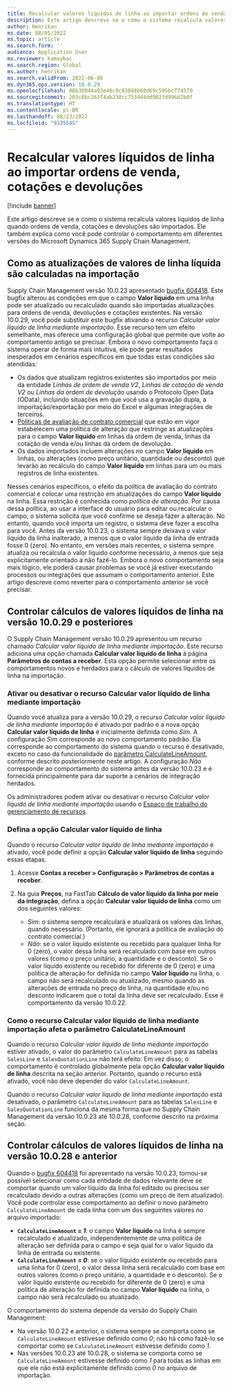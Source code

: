 ```yaml
---
title: Recalcular valores líquidos de linha ao importar ordens de venda, cotações e devoluções
description: Este artigo descreve se e como o sistema recalcula valores líquidos de linha quando ordens de venda, cotações e devoluções são importados. Ele também explica como você pode controlar o comportamento em diferentes versões do Microsoft Dynamics 365 Supply Chain Management.
author: Henrikan
ms.date: 08/05/2022
ms.topic: article
ms.search.form: ''
audience: Application User
ms.reviewer: kamaybac
ms.search.region: Global
ms.author: henrikan
ms.search.validFrom: 2022-06-08
ms.dyn365.ops.version: 10.0.29
ms.openlocfilehash: 08b30044a93e46c9c83848b60d69c595bc774570
ms.sourcegitcommit: 203c8bc263f4ab238cc7534d4dd902fd996d2b0f
ms.translationtype: HT
ms.contentlocale: pt-BR
ms.lasthandoff: 08/23/2022
ms.locfileid: "9335545"
---
```

# <a name="recalculate-line-net-amounts-when-importing-sales-orders-quotations-and-returns"></a>Recalcular valores líquidos de linha ao importar ordens de venda, cotações e devoluções

[!include [banner](../includes/banner.md)]

Este artigo descreve se e como o sistema recalcula valores líquidos de linha quando ordens de venda, cotações e devoluções são importados. Ele também explica como você pode controlar o comportamento em diferentes versões do Microsoft Dynamics 365 Supply Chain Management.

## <a name="how-updates-to-net-line-amounts-are-calculated-on-import"></a>Como as atualizações de valores de linha líquida são calculadas na importação

Supply Chain Management versão 10.0.23 apresentado [bugfix 604418](https://fix.lcs.dynamics.com/issue/results/?q=604418). Este bugfix alterou as condições em que o campo **Valor líquido** em uma linha pode ser atualizado ou recalculado quando são importadas atualizações para ordens de venda, devoluções e cotações existentes. Na versão 10.0.29, você pode substituir este bugfix ativando o recurso *Calcular valor líquido de linha mediante importação*. Esse recurso tem um efeito semelhante, mas oferece uma configuração global que permite que volte ao comportamento antigo se precisar. Embora o novo comportamento faça o sistema operar de forma mais intuitiva, ele pode gerar resultados inesperados em cenários específicos em que todas estas condições são atendidas:

- Os dados que atualizam registros existentes são importados por meio da entidade *Linhas de ordem de venda V2*, *Linhas de cotação de venda V2* ou *Linhas da ordem de devolução* usando o Protocolo Open Data (OData), incluindo situações em que você usa a gravação dupla, a importação/exportação por meio do Excel e algumas integrações de terceiros.
- [Políticas de avaliação de contrato comercial](/dynamicsax-2012/appuser-itpro/trade-agreement-evaluation-policies-white-paper) que estão em vigor estabelecem uma política de alteração que restringe as atualizações para o campo **Valor líquido** em linhas da ordem de venda, linhas da cotação de venda e/ou linhas da ordem de devolução.
- Os dados importados incluem alterações no campo **Valor líquido** em linhas, ou alterações (como preço unitário, quantidade ou desconto) que levarão ao recálculo do campo **Valor líquido** em linhas para um ou mais registros de linha existentes.

Nesses cenários específicos, o efeito da política de avaliação do contrato comercial é colocar uma restrição em atualizações do campo **Valor líquido** na linha. Essa restrição é conhecida como *política de alteração*. Por causa dessa política, ao usar a interface do usuário para editar ou recalcular o campo, o sistema solicita que você confirme se deseja fazer a alteração. No entanto, quando você importa um registro, o sistema deve fazer a escolha para você. Antes da versão 10.0.23, o sistema sempre deixava o valor líquido da linha inalterado, a menos que o valor líquido da linha de entrada fosse 0 (zero). No entanto, em versões mais recentes, o sistema sempre atualiza ou recalcula o valor líquido conforme necessário, a menos que seja explicitamente orientado a não fazê-lo. Embora o novo comportamento seja mais lógico, ele poderá causar problemas se você já estiver executando processos ou integrações que assumam o comportamento anterior. Este artigo descreve como reverter para o comportamento anterior se você precisar.

## <a name="control-calculations-of-line-net-amounts-in-versions-10029-and-later"></a>Controlar cálculos de valores líquidos de linha na versão 10.0.29 e posteriores

O Supply Chain Management versão 10.0.29 apresentou um recurso chamado *Calcular valor líquido de linha mediante importação*. Este recurso adiciona uma opção chamada **Calcular valor líquido de linha** à página **Parâmetros de contas a receber**. Esta opção permite selecionar entre os comportamentos novos e herdados para o cálculo de valores líquidos de linha na importação.

### <a name="turn-the-calculate-line-net-amount-on-import-feature-on-or-off"></a>Ativar ou desativar o recurso Calcular valor líquido de linha mediante importação

Quando você atualiza para a versão 10.0.29, o recurso *Calcular valor líquido de linha mediante importação* é ativado por padrão e a nova opção **Calcular valor líquido de linha** é inicialmente definida como *Sim*. A configuração *Sim* corresponde ao novo comportamento padrão. Ela corresponde ao comportamento do sistema quando o recurso é desativado, exceto no caso da funcionalidade do [parâmetro CalculateLineAmount](#CalculateLineAmount), conforme descrito posteriormente neste artigo. A configuração *Não* corresponde ao comportamento do sistema antes da versão 10.0.23 e é fornecida principalmente para dar suporte a cenários de integração herdados.

Os administradores podem ativar ou desativar o recurso *Calcular valor líquido de linha mediante importação* usando o [Espaço de trabalho do gerenciamento de recursos](../../fin-ops-core/fin-ops/get-started/feature-management/feature-management-overview.md).

### <a name="set-the-calculate-line-net-amount-option"></a>Defina a opção Calcular valor líquido de linha

Quando o recurso *Calcular valor líquido de linha mediante importação* é ativado, você pode definir a opção **Calcular valor líquido de linha** seguindo essas etapas.

1. Acesse **Contas a receber \> Configuração \> Parâmetros de contas a receber**.
1. Na guia **Preços**, na FastTab **Cálculo de valor líquido da linha por meio da integração**, defina a opção **Calcular valor líquido de linha** como um dos seguintes valores:

    - *Sim*: o sistema sempre recalculará e atualizará os valores das linhas, quando necessário. (Portanto, ele ignorará a política de avaliação do contrato comercial.)
    - *Não*: se o valor líquido existente ou recebido para qualquer linha for 0 (zero), o valor dessa linha será recalculado com base em outros valores (como o preço unitário, a quantidade e o desconto). Se o valor líquido existente ou recebido for diferente de 0 (zero) e uma política de alteração for definida no campo **Valor líquido** na linha, o campo não será recalculado ou atualizado, mesmo quando as alterações de entrada no preço de linha, na quantidade e/ou no desconto indicarem que o total da linha deve ser recalculado. Esse é comportamento da versão 10.0.22.

### <a name="how-the-calculate-line-net-amount-on-import-feature-affects-the-calculatelineamount-parameter"></a><a name="CalculateLineAmount"></a>Como o recurso Calcular valor líquido de linha mediante importação afeta o parâmetro CalculateLineAmount

Quando o recurso *Calcular valor líquido de linha mediante importação* estiver ativado, o valor do parâmetro `CalculateLineAmount` para as tabelas `SalesLine` e `SalesQuotationLine` não terá efeito. Em vez disso, o comportamento é controlado globalmente pela opção **Calcular valor líquido de linha** descrita na seção anterior. Portanto, quando o recurso está ativado, você não deve depender do valor `CalculateLineAmount`.

Quando o recurso *Calcular valor líquido de linha mediante importação* está desativado, o parâmetro `CalculateLineAmount` para as tabelas `SalesLine` e `SalesQuotationLine` funciona da mesma forma que no Supply Chain Management da versão 10.0.23 até 10.0.28, conforme descrito na próxima seção.

## <a name="control-line-net-amount-calculations-in-versions-10028-and-earlier"></a>Controlar cálculos de valores líquidos de linha na versão 10.0.28 e anterior

Quando o [bugfix 604418](https://fix.lcs.dynamics.com/issue/results/?q=604418) foi apresentado na versão 10.0.23, tornou-se possível selecionar como cada entidade de dados relevante deve se comportar quando um valor líquido da linha foi editado ou precisou ser recalculado devido a outras alterações (como um preço de item atualizado). Você pode controlar esse comportamento ao definir o novo parâmetro `CalculateLineAmount` de cada linha com um dos seguintes valores no arquivo importado:

- **`CalculateLineAmount` = *1***: o campo **Valor líquido** na linha é sempre recalculado e atualizado, independentemente de uma política de alteração ser definida para o campo e seja qual for o valor líquido da linha de entrada ou existente.
- **`CalculateLineAmount` = *0***: se o valor líquido existente ou recebido para uma linha for 0 (zero), o valor dessa linha será recalculado com base em outros valores (como o preço unitário, a quantidade e o desconto). Se o valor líquido existente ou recebido for diferente de 0 (zero) e uma política de alteração for definida no campo **Valor líquido** na linha, o campo não será recalculado ou atualizado.  

O comportamento do sistema depende da versão do Supply Chain Management:

- Na versão 10.0.22 e anterior, o sistema sempre se comporta como se `CalculateLineAmount` estivesse definido como *0*; não há como fazê-lo se comportar como se `CalculateLineAmount` estivesse definido como *1*.
- Nas versões 10.0.23 até 10.0.28, o sistema se comporta como se `CalculateLineAmount` estivesse definido como *1* para todas as linhas em que ele não está explicitamente definido como *0* no arquivo de importação.
